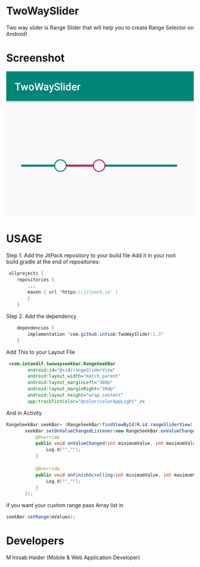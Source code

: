 # TwoWaySlider
Two way slider is Range Slider that will help you to create Range Selector on Android!

# Screenshot
<img src="https://github.com/intsab/TwoWaySlider/blob/master/SampleTwoWaySeekbar/slider.png">
<h1>USAGE</h1>

Step 1. Add the JitPack repository to your build file
Add it in your root build.gradle at the end of repositories:

```java
 allprojects {
 	repositories {
		...
		maven { url 'https://jitpack.io' }
		}
	}
```
	
Step 2. Add the dependency
  
```java
	dependencies {
		implementation 'com.github.intsab:TwoWaySlider:1.3'
	}
``` 
Add This to your Layout File

```XML
 <com.intandif.twowayseekbar.RangeSeekBar
        android:id="@+id/rangeSliderView"
        android:layout_width="match_parent"
        android:layout_marginLeft="30dp"
        android:layout_marginRight="30dp"
        android:layout_height="wrap_content"
        app:trackTintColor="@color/colorAppLight" />
``` 
And in Activity 
 ```java
 RangeSeekBar seekBar= (RangeSeekBar)findViewById(R.id.rangeSliderView);
        seekBar.setOnValueChangedListener(new RangeSeekBar.onValueChangedListener() {
            @Override
            public void onValueChanged(int minimumValue, int maximumValue) {
                Log.d("","");
            }

            @Override
            public void onFinishScrolling(int minimumValue, int maximumValue) {
                Log.d("","");
            }
        });
``` 

if you want your custom range pass Array list in 
  ```java
  seekBar.setRange(mValues);
  ```
 <h1>Developers</h1>
 M Intsab Haider (Mobile & Web Application Developer)</br>
